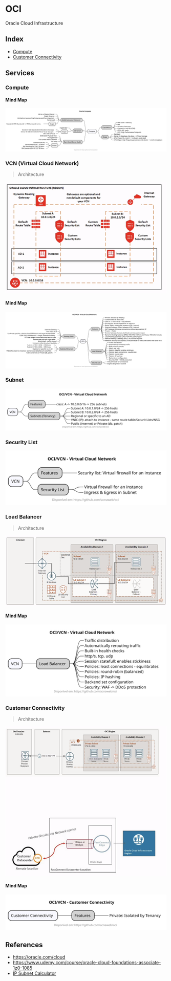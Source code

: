 # OCI

Oracle Cloud Infrastructure

## Index

- [Compute](#compute)
- [Customer Connectivity](#customer-connectivity)

## Services

### Compute

#### Mind Map

![](assets/docs/src/compute/compute.svg)

### VCN (Virtual Cloud Network)

>  Architecture

![](assets/imgs/oci-vcn.png)


#### Mind Map

![](assets/docs/src/vcn/vcn.svg)

### Subnet

![](assets/docs/src/subnet/subnet.svg)

### Security List

![](assets/docs/src/security_list/security_list.svg)

### Load Balancer

>  Architecture

![](assets/imgs/oci-load-balancer.png)

#### Mind Map

![](assets/docs/src/load_balancer/load_balancer.svg)


### Customer Connectivity

>  Architecture

![](assets/imgs/oci-customer_connectivity.png)

#### Mind Map

![](assets/docs/src/connectivity/connectivity.svg)

## References 

- https://oracle.com/cloud
- https://www.udemy.com/course/oracle-cloud-foundations-associate-1z0-1085
- [IP Subnet Calculator](https://www.subnet-calculator.com/subnet.php)
